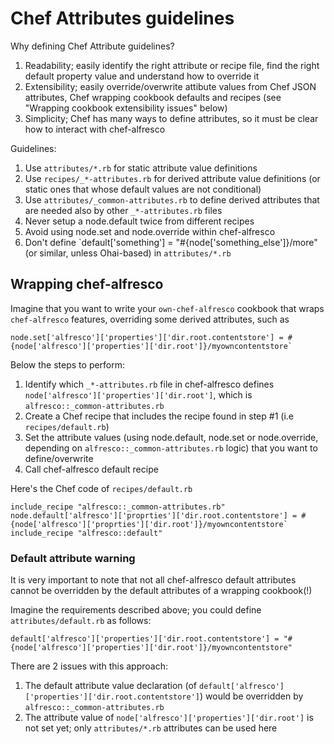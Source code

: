 # Chef Attributes guidelines

Why defining Chef Attribute guidelines?

1. Readability; easily identify the right attribute or recipe file, find the right default property value and understand how to override it
2. Extensibility; easily override/overwrite attibute values from Chef JSON attributes, Chef wrapping cookbook defaults and recipes (see "Wrapping cookbook extensibility issues" below)
3. Simplicity; Chef has many ways to define attributes, so it must be clear how to interact with chef-alfresco

Guidelines:

1. Use `attributes/*.rb` for static attribute value definitions
2. Use `recipes/_*-attributes.rb` for derived attribute value definitions (or static ones that whose default values are not conditional)
3. Use `attributes/_common-attributes.rb` to define derived attributes that are needed also by other `_*-attributes.rb` files
4. Never setup a node.default twice from different recipes
5. Avoid using node.set and node.override within chef-alfresco
6. Don't define `default['something'] = "#{node['something_else']}/more" (or similar, unless Ohai-based) in ```attributes/*.rb```

## Wrapping chef-alfresco

Imagine that you want to write your `own-chef-alfresco` cookbook that wraps `chef-alfresco` features, overriding some derived attributes, such as
```
node.set['alfresco']['properties']['dir.root.contentstore'] = #{node['alfresco']['properties']['dir.root']}/myowncontentstore`
```

Below the steps to perform:
1. Identify which `_*-attributes.rb` file in chef-alfresco defines `node['alfresco']['properties']['dir.root']`, which is `alfresco::_common-attributes.rb`
2. Create a Chef recipe that includes the recipe found in step #1 (i.e `recipes/default.rb`)
3. Set the attribute values (using node.default, node.set or node.override, depending on `alfresco::_common-attributes.rb` logic) that you want to define/overwrite
4. Call chef-alfresco default recipe

Here's the Chef code of `recipes/default.rb`
```
include_recipe "alfresco::_common-attributes.rb"
node.default['alfresco']['proprties']['dir.root.contentstore'] = #{node['alfresco']['proprties']['dir.root']}/myowncontentstore`
include_recipe "alfresco::default"
```

### Default attribute warning

It is very important to note that not all chef-alfresco default attributes cannot be overridden by the default attributes of a wrapping cookbook(!)

Imagine the requirements described above; you could define `attributes/default.rb` as follows:
```
default['alfresco']['properties']['dir.root.contentstore'] = "#{node['alfresco']['properties']['dir.root']}/myowncontentstore"
```

There are 2 issues with this approach:
1. The default attribute value declaration (of `default['alfresco']['properties']['dir.root.contentstore']`) would be overridden by `alfresco::_common-attributes.rb`
2. The attribute value of `node['alfresco']['properties']['dir.root']` is not set yet; only `attributes/*.rb` attributes can be used here
